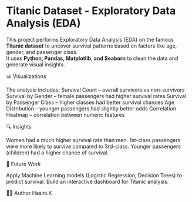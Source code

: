 # Titanic Dataset - Exploratory Data Analysis (EDA)

This project performs Exploratory Data Analysis (EDA) on the famous **Titanic dataset** to uncover survival patterns based on factors like age, gender, and passenger class.  
It uses **Python, Pandas, Matplotlib, and Seaborn** to clean the data and generate visual insights.

📊 Visualizations

The analysis includes:
Survival Count – overall survivors vs non-survivors
Survival by Gender – female passengers had higher survival rates
Survival by Passenger Class – higher classes had better survival chances
Age Distribution – younger passengers had slightly better odds
Correlation Heatmap – correlation between numeric features

🔍 Insights

Women had a much higher survival rate than men.
1st-class passengers were more likely to survive compared to 3rd-class.
Younger passengers (children) had a higher chance of survival.

🚀 Future Work

Apply Machine Learning models (Logistic Regression, Decision Trees) to predict survival.
Build an interactive dashboard for Titanic analysis.

👩‍💻 Author
Hasini.K
